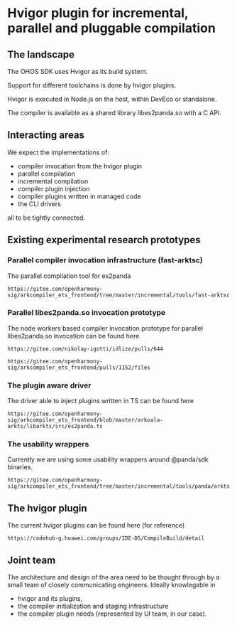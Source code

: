 # Hvigor plugin for incremental, parallel and pluggable compilation

## The landscape

The OHOS SDK uses Hvigor as its build system.

Support for different toolchains is done by hvigor plugins.

Hvigor is executed in Node.js on the host, within DevEco or standalone.

The compiler is available as a shared library libes2panda.so with a C API.

## Interacting areas

We expect the implementations of:

   * compiler invocation from the hvigor plugin
   * parallel compilation
   * incremental compilation
   * compiler plugin injection
   * compiler plugins written in managed code
   * the CLI drivers

all to be tightly connected.

## Existing experimental research prototypes

### Parallel compiler invocation infrastructure (fast-arktsc)

The parallel compilation tool for es2panda

    https://gitee.com/openharmony-sig/arkcompiler_ets_frontend/tree/master/incremental/tools/fast-arktsc

### Parallel libes2panda.so invocation prototype

The node workers based compiler invocation prototype for parallel libes2panda.so invocation can be found here

    https://gitee.com/nikolay-igotti/idlize/pulls/644

    https://gitee.com/openharmony-sig/arkcompiler_ets_frontend/pulls/1152/files

### The plugin aware driver

The driver able to inject plugins written in TS can be found here

    https://gitee.com/openharmony-sig/arkcompiler_ets_frontend/blob/master/arkoala-arkts/libarkts/src/es2panda.ts

### The usability wrappers

Currently we are using some usability wrappers around @panda/sdk binaries.

    https://gitee.com/openharmony-sig/arkcompiler_ets_frontend/tree/master/incremental/tools/panda/arkts

## The hvigor plugin

The current hvigor plugins can be found here (for reference)

    https://codehub-g.huawei.com/groups/IDE-DS/CompileBuild/detail

## Joint team

The architecture and design of the area need to be thought through
by a small team of closely communicating engineers.
Ideally knowlegable in
   * hvigor and its plugins,
   * the compiler initialization and staging infrastructure
   * the compiler plugin needs (represented by UI team, in our case).

